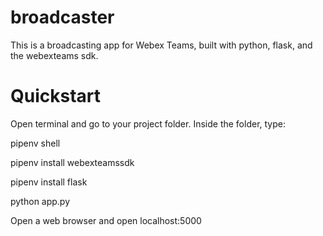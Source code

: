 # broadcaster
This is a broadcasting app for Webex Teams, built with python, flask, and the webexteams sdk.

# Quickstart

Open terminal and go to your project folder. Inside the folder, type: 

pipenv shell

pipenv install webexteamssdk

pipenv install flask

python app.py

Open a web browser and open localhost:5000

